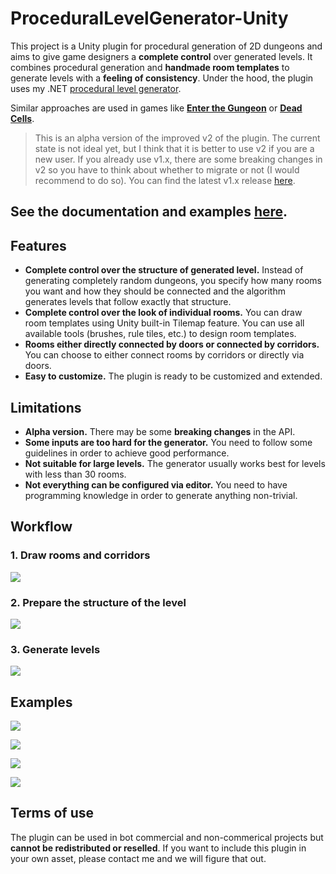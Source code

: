 # ProceduralLevelGenerator-Unity

This project is a Unity plugin for procedural generation of 2D dungeons and aims to give game designers a **complete control** over generated levels. It combines procedural generation and **handmade room templates** to generate levels with a **feeling of consistency**. Under the hood, the plugin uses my .NET [procedural level generator](https://github.com/OndrejNepozitek/ProceduralLevelGenerator).

Similar approaches are used in games like [**Enter the Gungeon**](https://www.boristhebrave.com/2019/07/28/dungeon-generation-in-enter-the-gungeon/) or [**Dead Cells**](https://www.indiedb.com/games/dead-cells/news/the-level-design-of-a-procedurally-generated-metroidvania).

> This is an alpha version of the improved v2 of the plugin. The current state is not ideal yet, but I think that it is better to use v2 if you are a new user. If you already use v1.x, there are some breaking changes in v2 so you have to think about whether to migrate or not (I would recommend to do so). You can find the latest v1.x release [here](https://github.com/OndrejNepozitek/ProceduralLevelGenerator-Unity/tree/v1.0.3).

## See the documentation and examples [here](https://ondrejnepozitek.github.io/ProceduralLevelGenerator-Unity/docs/introduction).

## Features

- **Complete control over the structure of generated level.** Instead of generating completely random dungeons, you specify how many rooms you want and how they should be connected and the algorithm generates levels that follow exactly that structure.
- **Complete control over the look of individual rooms.** You can draw room templates using Unity built-in Tilemap feature. You can use all available tools (brushes, rule tiles, etc.) to design room templates.
- **Rooms either directly connected by doors or connected by corridors.** You can choose to either connect rooms by corridors or directly via doors.
- **Easy to customize.** The plugin is ready to be customized and extended.

## Limitations
- **Alpha version.** There may be some **breaking changes** in the API.
- **Some inputs are too hard for the generator.** You need to follow some guidelines in order to achieve good performance.
- **Not suitable for large levels.** The generator usually works best for levels with less than 30 rooms.
- **Not everything can be configured via editor.** You need to have programming knowledge in order to generate anything non-trivial.

## Workflow 

### 1. Draw rooms and corridors

![](https://ondrejnepozitek.github.io/ProceduralLevelGenerator-Unity/img/v2/room_templates_multiple.png)

### 2. Prepare the structure of the level

![](https://ondrejnepozitek.github.io/ProceduralLevelGenerator-Unity/img/v2/examples/example1_level_graph2.png)

### 3. Generate levels

![](https://ondrejnepozitek.github.io/ProceduralLevelGenerator-Unity/img/v2/generated_levels_multiple.png)

## Examples

![](https://ondrejnepozitek.github.io/ProceduralLevelGenerator-Unity/docs/assets/example1_result1.png)

![](https://ondrejnepozitek.github.io/ProceduralLevelGenerator-Unity/docs/assets/example1_result_reallife1.png)

![](https://ondrejnepozitek.github.io/ProceduralLevelGenerator-Unity/docs/assets/example2_result1.png)

![](https://ondrejnepozitek.github.io/ProceduralLevelGenerator-Unity/docs/assets/example2_result_reallife1.png)

## Terms of use

The plugin can be used in bot commercial and non-commerical projects but **cannot be redistributed or reselled**. If you want to include this plugin in your own asset, please contact me and we will figure that out.



